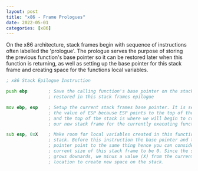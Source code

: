 ```yaml
---
layout: post
title: "x86 - Frame Prologues"
date: 2022-05-01
categories: [x86]
---
```

   
On the x86 architecture, stack frames begin with sequence of instructions often 
labelled the 'prologue'. The prologue serves the purpose of storing the previous
function's base pointer so it can be restored later when this function is 
returning, as well as setting up the base pointer for this stack frame and 
creating space for the functions local variables.   
   
```asm
; x86 Stack Epilogue Instruction

push ebp        ; Save the calling function's base pointer on the stack to be 
                ; restored in this stack frames epilogue

mov ebp, esp    ; Setup the current stack frames base pointer. It is set to 
                ; the value of ESP because ESP points to the top of the stack
                ; and the top of the stack is where we will begin to create 
                ; our new stack frame for the currently executing function

sub esp, 0xX    ; Make room for local variables created in this function, on the 
                ; stack. Before this instruction the base pointer and the stack 
                ; pointer point to the same thing hence you can consider the 
                ; current size of this stack frame to be 0. Since the stack 
                ; grows downards, we minus a value (X) from the current ESP 
                ; location to create new space on the stack.  
```   
